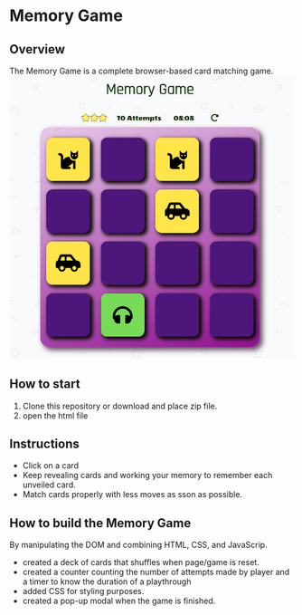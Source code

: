 # Memory Game

## Overview
The Memory Game is a complete browser-based card matching game.
![snippet](img/snippet.png)

## How to start
1. Clone this repository or download and place zip file.
2. open the html file


## Instructions
* Click on a card
* Keep revealing cards and working your memory to remember each unveiled card.
* Match cards properly with less moves as sson as possible.

## How to build the Memory Game
By manipulating the DOM and combining HTML, CSS, and JavaScrip.
* created a deck of cards that shuffles when page/game is reset.
* created a counter counting the number of attempts made by player and
  a timer to know the duration of a playthrough
* added CSS for styling purposes.
* created a pop-up modal when the game is finished.

